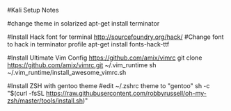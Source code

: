 #Kali Setup Notes

#change theme in solarized
apt-get install terminator

#Install Hack font for terminal http://sourcefoundry.org/hack/
#Change font to hack in terminator profile
apt-get install fonts-hack-ttf

#Install Ultimate Vim Config https://github.com/amix/vimrc
git clone https://github.com/amix/vimrc.git ~/.vim_runtime
sh ~/.vim_runtime/install_awesome_vimrc.sh

#Install ZSH with gentoo theme
#edit ~/.zshrc theme to "gentoo"
sh -c "$(curl -fsSL https://raw.githubusercontent.com/robbyrussell/oh-my-zsh/master/tools/install.sh)"


